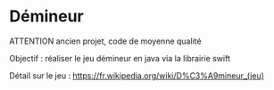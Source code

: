 # Démineur
ATTENTION ancien projet, code de moyenne qualité  


Objectif : réaliser le jeu démineur en java via la librairie swift 

Détail sur le jeu : https://fr.wikipedia.org/wiki/D%C3%A9mineur_(jeu)


